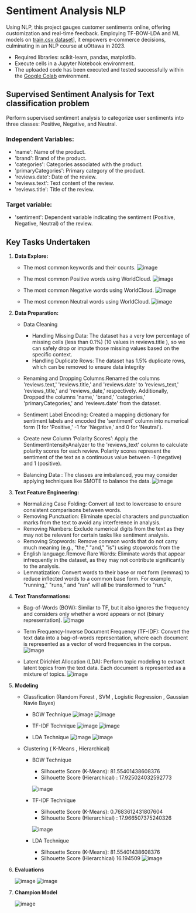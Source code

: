 # **Sentiment Analysis NLP**
Using NLP, this project gauges customer sentiments online, offering customization and real-time feedback. Employing TF-BOW-LDA and ML models on [train.csv dataset](https://github.com/RimTouny/Sentiment-Analysis-NLP/files/13878717/train_data.csv)], it empowers e-commerce decisions, culminating in an NLP course at uOttawa in 2023.


- Required libraries: scikit-learn, pandas, matplotlib.
- Execute cells in a Jupyter Notebook environment.
- The uploaded code has been executed and tested successfully within the [Google Colab](https://colab.google/) environment.


## Supervised Sentiment Analysis for Text classification problem
Perform supervised sentiment analysis to categorize user sentiments into three classes: Positive, Negative, and Neutral.

### Independent Variables:
  + 'name': Name of the product.
  + 'brand': Brand of the product.
  + 'categories': Categories associated with the product.
  + 'primaryCategories': Primary category of the product.
  + 'reviews.date': Date of the review.
  + 'reviews.text': Text content of the review.
  + 'reviews.title': Title of the review.
    
### Target variable:
   +	'sentiment': Dependent variable indicating the sentiment (Positive, Negative, Neutral) of the review.

## **Key Tasks Undertaken**
1. **Data Explore:**
   - The most common keywords and their counts.
   ![image](https://github.com/RimTouny/Sentiment-Analysis-NLP/assets/48333870/65d02e4a-1ef0-4052-96d9-df39abf0c90a)

   - The most common Positive words using WorldCloud.
     ![image](https://github.com/RimTouny/Sentiment-Analysis-NLP/assets/48333870/ce4f49c5-844d-47d9-8935-d10027d56dcf)
     
    - The most common Negative words using WorldCloud.
      ![image](https://github.com/RimTouny/Sentiment-Analysis-NLP/assets/48333870/45029a36-66db-4b66-8b38-52ba6ddf4de5)
      
    - The most common Neutral words using WorldCloud.
      ![image](https://github.com/RimTouny/Sentiment-Analysis-NLP/assets/48333870/2465af39-c477-43b6-ae50-92b5426a8e27)

2. **Data Preparation:**
   - Data Cleaning
     + 	Handling Missing Data: The dataset has a very low percentage of missing cells (less than 0.1%) (10 values in reviews.title ), so we can safely drop or impute those missing values based on the specific context.
     +  Handling Duplicate Rows: The dataset has 1.5% duplicate rows, which can be removed to ensure data integrity
       
   - Renaming and Dropping Columns:Renamed the columns 'reviews.text,' 'reviews.title,' and 'reviews.date' to 'reviews_text,' 'reviews_title,' and 'reviews_date,' respectively. Additionally, Dropped the columns 'name,' 'brand,' 'categories,' 'primaryCategories,' and 'reviews.date' from the dataset.

   - Sentiment Label Encoding: Created a mapping dictionary for sentiment labels and encoded the 'sentiment' column into numerical form (1 for 'Positive,' -1 for 'Negative,' and 0 for 'Neutral').

   - Create new Column ‘Polarity Scores’: Apply the SentimentIntensityAnalyzer to the 'reviews_text' column to calculate polarity scores for each review. Polarity scores represent the sentiment of the text as a continuous value between -1 (negative) and 1 (positive).

   - Balancing Data : The classes are imbalanced, you may consider applying techniques like SMOTE to balance the data.
     ![image](https://github.com/RimTouny/Sentiment-Analysis-NLP/assets/48333870/e2909310-c615-4fec-a2d6-81393546dab1)

3. **Text Feature Engineering:**
   - Normalizing Case Folding: Convert all text to lowercase to ensure consistent comparisons between words.
   - Removing Punctuation: Eliminate special characters and punctuation marks from the text to avoid any interference in analysis.
   - Removing Numbers: Exclude numerical digits from the text as they may not be relevant for certain tasks like sentiment analysis.
   - Removing Stopwords: Remove common words that do not carry much meaning (e.g., "the," "and," "is") using stopwords from the
   - English language.Remove Rare Words: Eliminate words that appear infrequently in the dataset, as they may not contribute significantly to the analysis.
   -  Lemmatization: Convert words to their base or root form (lemmas) to reduce inflected words to a common base form. For example, "running," "runs," and "ran" will all be transformed to "run."

4. **Text Transformations:**
   - Bag-of-Words (BOW): Similar to TF, but it also ignores the frequency and considers only whether a word appears or not (binary representation).
     ![image](https://github.com/RimTouny/Sentiment-Analysis-NLP/assets/48333870/be49cca1-5a4e-4219-995f-0089ce11fa06)
     
    - Term Frequency-Inverse Document Frequency (TF-IDF): Convert the text data into a bag-of-words representation, where each document is represented as a vector of word frequencies in the corpus.
     ![image](https://github.com/RimTouny/Sentiment-Analysis-NLP/assets/48333870/28ba8211-3901-4b57-9889-748c900f7980)

   - Latent Dirichlet Allocation (LDA): Perform topic modeling to extract latent topics from the text data. Each document is represented as a mixture of topics.
     ![image](https://github.com/RimTouny/Sentiment-Analysis-NLP/assets/48333870/57f35aeb-47a1-4cf6-9dd0-fceac1ece501)

5. **Modeling**
   - Classfication (Random Forest , SVM , Logistic Regression , Gaussian Navie Bayes)
     + BOW Technique
       ![image](https://github.com/RimTouny/Sentiment-Analysis-NLP/assets/48333870/a248d331-b918-4cc0-a1b5-5c332126004c)
       ![image](https://github.com/RimTouny/Sentiment-Analysis-NLP/assets/48333870/6aedb3ef-9979-40bb-a83e-940f55cea2ab)
   
     + TF-IDF Technique
       ![image](https://github.com/RimTouny/Sentiment-Analysis-NLP/assets/48333870/73a3f3d0-9f6d-49ff-b5f3-3340076963cb)
       ![image](https://github.com/RimTouny/Sentiment-Analysis-NLP/assets/48333870/32241660-3dce-4501-b039-8d0459ebea17)

     + LDA Technique
        ![image](https://github.com/RimTouny/Sentiment-Analysis-NLP/assets/48333870/567637f0-7000-4408-a8e8-193b54242d9c)
        ![image](https://github.com/RimTouny/Sentiment-Analysis-NLP/assets/48333870/d4bccc55-cb6c-4aef-acdd-32481ff5c989)


   - Clustering ( K-Means , Hierarchical)
     + BOW Technique
       - Silhouette Score (K-Means): 81.55401438608376
       - Silhouette Score (Hierarchical) : 17.925024032592773

       ![image](https://github.com/RimTouny/Sentiment-Analysis-NLP/assets/48333870/d650e0f7-2f2f-454b-96bc-1526257e9023)
  
     + TF-IDF Technique
       - Silhouette Score (K-Means): 0.7683612431807604
       - Silhouette Score (Hierarchical) : 17.966507375240326
         
       ![image](https://github.com/RimTouny/Sentiment-Analysis-NLP/assets/48333870/0db92a80-8c87-402b-9e59-1add9d408174)

     + LDA Technique
       - Silhouette Score (K-Means): 81.55401438608376
       - Silhouette Score (Hierarchical) 16.194509
       ![image](https://github.com/RimTouny/Sentiment-Analysis-NLP/assets/48333870/0f654069-0e71-44d9-81de-a398a3dddace)

7. **Evaluations**
   
   ![image](https://github.com/RimTouny/Sentiment-Analysis-NLP/assets/48333870/765fcbda-d8d0-4883-8731-73d5e78304c5)
   ![image](https://github.com/RimTouny/Sentiment-Analysis-NLP/assets/48333870/36ab4c20-eff9-43c8-94cf-e6e562a5c850)

8. **Champion Model**

    ![image](https://github.com/RimTouny/Sentiment-Analysis-NLP/assets/48333870/8e038b8c-ea10-45d8-bc83-823a80b463b9)



